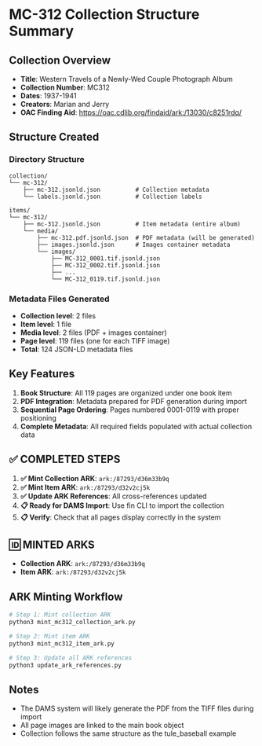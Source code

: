 # MC-312 Collection Structure Summary

## Collection Overview
- **Title**: Western Travels of a Newly-Wed Couple Photograph Album
- **Collection Number**: MC312
- **Dates**: 1937-1941
- **Creators**: Marian and Jerry
- **OAC Finding Aid**: https://oac.cdlib.org/findaid/ark:/13030/c8251rdq/

## Structure Created

### Directory Structure
```
collection/
└── mc-312/
    ├── mc-312.jsonld.json          # Collection metadata
    └── labels.jsonld.json          # Collection labels

items/
└── mc-312/
    ├── mc-312.jsonld.json          # Item metadata (entire album)
    └── media/
        ├── mc-312.pdf.jsonld.json  # PDF metadata (will be generated)
        ├── images.jsonld.json      # Images container metadata
        └── images/
            ├── MC-312_0001.tif.jsonld.json
            ├── MC-312_0002.tif.jsonld.json
            ├── ...
            └── MC-312_0119.tif.jsonld.json
```

### Metadata Files Generated
- **Collection level**: 2 files
- **Item level**: 1 file  
- **Media level**: 2 files (PDF + images container)
- **Page level**: 119 files (one for each TIFF image)
- **Total**: 124 JSON-LD metadata files

## Key Features
1. **Book Structure**: All 119 pages are organized under one book item
2. **PDF Integration**: Metadata prepared for PDF generation during import
3. **Sequential Page Ordering**: Pages numbered 0001-0119 with proper positioning
4. **Complete Metadata**: All required fields populated with actual collection data

## ✅ COMPLETED STEPS
1. **✅ Mint Collection ARK**: `ark:/87293/d36m33b9q`
2. **✅ Mint Item ARK**: `ark:/87293/d32v2cj5k`
3. **✅ Update ARK References**: All cross-references updated
4. **📋 Ready for DAMS Import**: Use fin CLI to import the collection
5. **📋 Verify**: Check that all pages display correctly in the system

## 🆔 MINTED ARKS
- **Collection ARK**: `ark:/87293/d36m33b9q`
- **Item ARK**: `ark:/87293/d32v2cj5k`

## ARK Minting Workflow
```bash
# Step 1: Mint collection ARK
python3 mint_mc312_collection_ark.py

# Step 2: Mint item ARK  
python3 mint_mc312_item_ark.py

# Step 3: Update all ARK references
python3 update_ark_references.py
```

## Notes
- The DAMS system will likely generate the PDF from the TIFF files during import
- All page images are linked to the main book object
- Collection follows the same structure as the tule_baseball example
